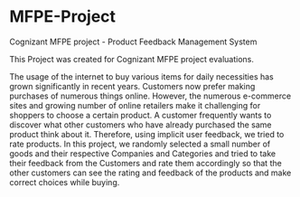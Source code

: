 # MFPE-Project
Cognizant MFPE project - Product Feedback Management System

This Project was created for Cognizant MFPE project evaluations.

The usage of the internet to buy various items for daily necessities has grown significantly in recent years. Customers now prefer making purchases of numerous things online. However, the numerous e-commerce sites and growing number of online retailers make it challenging for shoppers to choose a certain product. 
A customer frequently wants to discover what other customers who have already purchased the same product think about it. Therefore, using implicit user feedback, we tried to rate products. In this project, we randomly selected a small number of goods and their respective Companies and Categories and tried to take their feedback from the Customers and rate them accordingly so that the other customers can see the rating and feedback of the products and make correct choices while buying.

